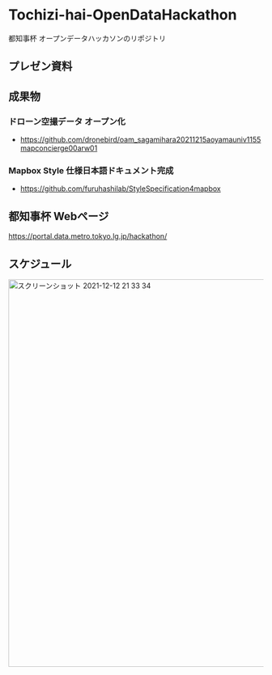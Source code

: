 # Tochizi-hai-OpenDataHackathon
都知事杯  オープンデータハッカソンのリポジトリ


## プレゼン資料



## 成果物

### ドローン空撮データ オープン化
* https://github.com/dronebird/oam_sagamihara20211215aoyamauniv1155mapconcierge00arw01

### Mapbox Style 仕様日本語ドキュメント完成
* https://github.com/furuhashilab/StyleSpecification4mapbox



## 都知事杯 Webページ
https://portal.data.metro.tokyo.lg.jp/hackathon/

## スケジュール
<img width="766" alt="スクリーンショット 2021-12-12 21 33 34" src="https://user-images.githubusercontent.com/29940264/145712398-20cf0696-f115-4c49-8b93-3c86a17b88f1.png">
